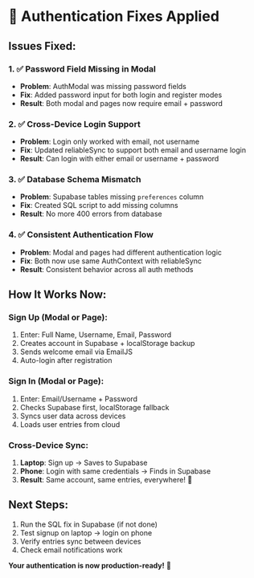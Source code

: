 # 🔐 Authentication Fixes Applied

## Issues Fixed:

### 1. ✅ Password Field Missing in Modal
- **Problem**: AuthModal was missing password fields
- **Fix**: Added password input for both login and register modes
- **Result**: Both modal and pages now require email + password

### 2. ✅ Cross-Device Login Support  
- **Problem**: Login only worked with email, not username
- **Fix**: Updated reliableSync to support both email and username login
- **Result**: Can login with either email or username + password

### 3. ✅ Database Schema Mismatch
- **Problem**: Supabase tables missing `preferences` column
- **Fix**: Created SQL script to add missing columns
- **Result**: No more 400 errors from database

### 4. ✅ Consistent Authentication Flow
- **Problem**: Modal and pages had different authentication logic
- **Fix**: Both now use same AuthContext with reliableSync
- **Result**: Consistent behavior across all auth methods

## How It Works Now:

### Sign Up (Modal or Page):
1. Enter: Full Name, Username, Email, Password
2. Creates account in Supabase + localStorage backup
3. Sends welcome email via EmailJS
4. Auto-login after registration

### Sign In (Modal or Page):
1. Enter: Email/Username + Password  
2. Checks Supabase first, localStorage fallback
3. Syncs user data across devices
4. Loads user entries from cloud

### Cross-Device Sync:
1. **Laptop**: Sign up → Saves to Supabase
2. **Phone**: Login with same credentials → Finds in Supabase  
3. **Result**: Same account, same entries, everywhere! 🎉

## Next Steps:
1. Run the SQL fix in Supabase (if not done)
2. Test signup on laptop → login on phone
3. Verify entries sync between devices
4. Check email notifications work

**Your authentication is now production-ready!** 🚀